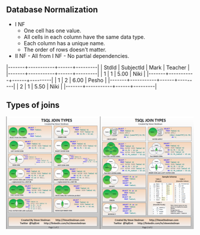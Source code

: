 ## Database Normalization

  - I NF
    - One cell has one value.
    - All cells in each column have the same data type.
    - Each column has a unique name.
    - The order of rows doesn't matter.
   - II NF
    - All from I NF
    - No partial dependencies.
    
    
  |-------+-----------+------+---------|
	| StdId	| SubjectId | Mark | Teacher |
	|-------+-----------+------+---------|
	|	  1   |	    1 		| 5.00 |  Niki	 |
	|-------+-----------+------+---------|
	|   1  	|	    2 		| 6.00 |  Pesho  |
	|-------+-----------+------+---------|
	|   2   |     1     | 5.50 |  Niki   |
	|-------+-----------+------+---------|

## Types of joins

![Types of Joins](T-SQL%20Joins.png "Types of Joins")
